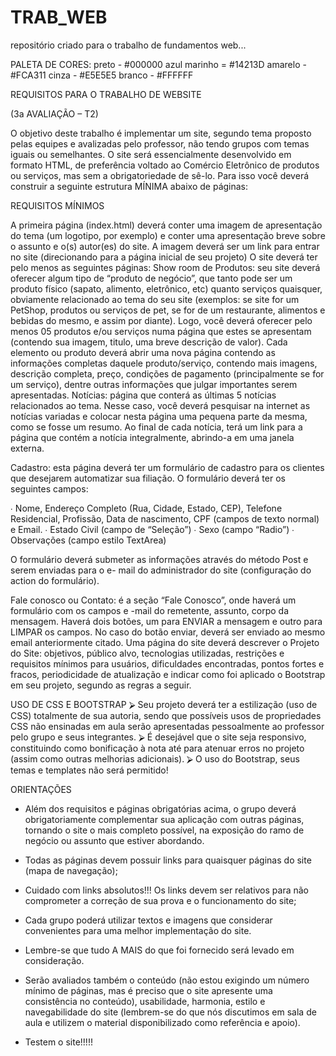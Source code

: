 # TRAB_WEB
repositório criado para o trabalho de fundamentos web...

PALETA DE CORES:
    preto - #000000
    azul marinho = #14213D
    amarelo - #FCA311
    cinza - #E5E5E5
    branco - #FFFFFF


REQUISITOS PARA O TRABALHO DE WEBSITE

(3a AVALIAÇÃO – T2)

O objetivo deste trabalho é implementar um site, segundo tema proposto pelas equipes e avalizadas
pelo professor, não tendo grupos com temas iguais ou semelhantes. O site será essencialmente
desenvolvido em formato HTML, de preferência voltado ao Comércio Eletrônico de produtos ou
serviços, mas sem a obrigatoriedade de sê-lo. Para isso você deverá construir a seguinte estrutura
MÍNIMA abaixo de páginas:

REQUISITOS MÍNIMOS

A primeira página (index.html) deverá conter uma imagem de apresentação do tema (um logotipo,
por exemplo) e conter uma apresentação breve sobre o assunto e o(s) autor(es) do site. A imagem
deverá ser um link para entrar no site (direcionando para a página inicial de seu projeto)
O site deverá ter pelo menos as seguintes páginas:
Show room de Produtos: seu site deverá oferecer algum tipo de “produto de negócio”, que tanto
pode ser um produto físico (sapato, alimento, eletrônico, etc) quanto serviços quaisquer, obviamente
relacionado ao tema do seu site (exemplos: se site for um PetShop, produtos ou serviços de pet, se
for de um restaurante, alimentos e bebidas do mesmo, e assim por diante). Logo, você deverá
oferecer pelo menos 05 produtos e/ou serviços numa página que estes se apresentam (contendo
sua imagem, titulo, uma breve descrição de valor). Cada elemento ou produto deverá abrir uma nova
página contendo as informações completas daquele produto/serviço, contendo mais imagens,
descrição completa, preço, condições de pagamento (principalmente se for um serviço), dentre
outras informações que julgar importantes serem apresentadas.
Notícias: página que conterá as últimas 5 notícias relacionados ao tema. Nesse caso, você deverá
pesquisar na internet as notícias variadas e colocar nesta página uma pequena parte da mesma,
como se fosse um resumo. Ao final de cada notícia, terá um link para a página que contém a notícia
integralmente, abrindo-a em uma janela externa.

Cadastro: esta página deverá ter um formulário de cadastro para os clientes que desejarem
automatizar sua filiação. O formulário deverá ter os seguintes campos:

∙ Nome, Endereço Completo (Rua, Cidade, Estado, CEP), Telefone Residencial,
Profissão, Data de nascimento, CPF (campos de texto normal) e Email.
∙ Estado Civil (campo de “Seleção”)
∙ Sexo (campo “Radio”)
∙ Observações (campo estilo TextArea)

O formulário deverá submeter as informações através do método Post e serem enviadas para o e-
mail do administrador do site (configuração do action do formulário).

Fale conosco ou Contato: é a seção “Fale Conosco”, onde haverá um formulário com os campos
e  -mail do remetente, assunto, corpo da mensagem. Haverá dois botões, um para ENVIAR a
mensagem e outro para LIMPAR os campos. No caso do botão enviar, deverá ser enviado ao mesmo
email anteriormente citado.
Uma página do site deverá descrever o Projeto do Site: objetivos, público alvo, tecnologias
utilizadas, restrições e requisitos mínimos para usuários, dificuldades encontradas, pontos fortes e
fracos, periodicidade de atualização e indicar como foi aplicado o Bootstrap em seu projeto, segundo
as regras a seguir.

USO DE CSS E BOOTSTRAP
⮚ Seu projeto deverá ter a estilização (uso de CSS) totalmente de sua autoria, sendo que
possíveis usos de propriedades CSS não ensinadas em aula serão apresentadas
pessoalmente ao professor pelo grupo e seus integrantes.
⮚ É desejável que o site seja responsivo, constituindo como bonificação à nota até para atenuar
erros no projeto (assim como outras melhorias adicionais).
⮚ O uso do Bootstrap, seus temas e templates não será permitido!

ORIENTAÇÕES
- Além dos requisitos e páginas obrigatórias acima, o grupo deverá obrigatoriamente
complementar sua aplicação com outras páginas, tornando o site o mais completo possível,
na exposição do ramo de negócio ou assunto que estiver abordando.
- Todas as páginas devem possuir links para quaisquer páginas do site (mapa de navegação);

- Cuidado com links absolutos!!! Os links devem ser relativos para não comprometer a
correção de sua prova e o funcionamento do site;

- Cada grupo poderá utilizar textos e imagens que considerar convenientes para uma melhor
implementação do site.

- Lembre-se que tudo A MAIS do que foi fornecido será levado em consideração.

- Serão avaliados também o conteúdo (não estou exigindo um número mínimo de páginas, mas
é preciso que o site apresente uma consistência no conteúdo), usabilidade, harmonia, estilo
e navegabilidade do site (lembrem-se do que nós discutimos em sala de aula e utilizem o
material disponibilizado como referência e apoio).

- Testem o site!!!!!

